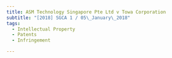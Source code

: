 ```yaml
---
title: ASM Technology Singapore Pte Ltd v Towa Corporation 
subtitle: "[2018] SGCA 1 / 05\_January\_2018"
tags:
  - Intellectual Property
  - Patents
  - Infringement

---
```


